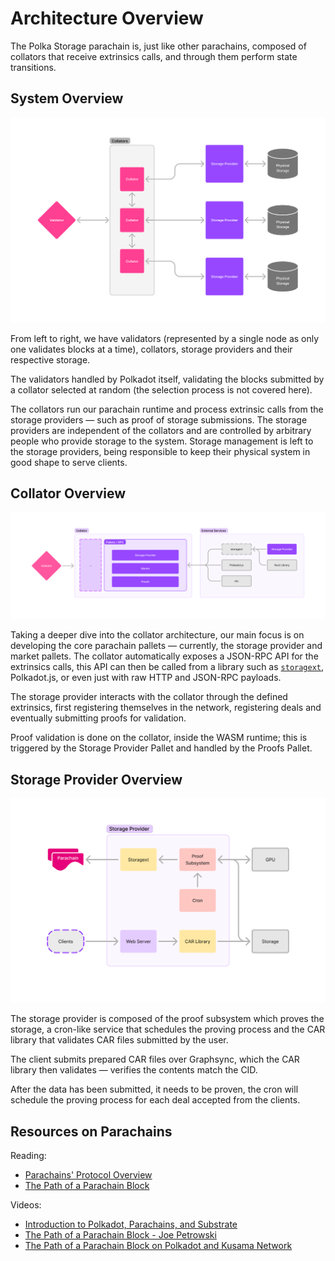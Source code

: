 # Architecture Overview

The Polka Storage parachain is, just like other parachains, composed of collators that receive extrinsics calls,
and through them perform state transitions.

## System Overview

<img src="images/architecture/system_overview.svg" >

From left to right, we have validators (represented by a single node as only one validates blocks at a time),
collators, storage providers and their respective storage.

The validators handled by Polkadot itself, validating the blocks submitted by a collator selected at random
(the selection process is not covered here).

The collators run our parachain runtime and process extrinsic calls from the storage providers —
such as proof of storage submissions.
The storage providers are independent of the collators and are controlled by arbitrary people who provide storage to the system.
Storage management is left to the storage providers, being responsible to keep their physical system in good shape to serve clients.

## Collator Overview

<img src="images/architecture/collator_overview.svg" >

Taking a deeper dive into the collator architecture, our main focus is on developing the core parachain pallets —
currently, the storage provider and market pallets.
The collator automatically exposes a JSON-RPC API for the extrinsics calls,
this API can then be called from a library such as [`storagext`](./storagext-cli/index.md), Polkadot.js,
or even just with raw HTTP and JSON-RPC payloads.

The storage provider interacts with the collator through the defined extrinsics,
first registering themselves in the network, registering deals and eventually submitting proofs for validation.

Proof validation is done on the collator, inside the WASM runtime;
this is triggered by the Storage Provider Pallet and handled by the Proofs Pallet.

## Storage Provider Overview

<img src="images/architecture/storage_provider_overview.svg">

The storage provider is composed of the proof subsystem which proves the storage,
a cron-like service that schedules the proving process and the CAR library that validates CAR files submitted by the user.

The client submits prepared CAR files over Graphsync, which the CAR library then validates — verifies the contents match the CID.

After the data has been submitted, it needs to be proven, the cron will schedule the proving process for each deal accepted from the clients.

## Resources on Parachains

Reading:
* [Parachains' Protocol Overview](https://wiki.polkadot.network/docs/learn-parachains-protocol)
* [The Path of a Parachain Block](https://polkadot.com/blog/the-path-of-a-parachain-block)

Videos:
* [Introduction to Polkadot, Parachains, and Substrate](https://www.youtube.com/live/gT-9r1bcVHY?si=dmCJyWB5w2NY1bnu&t=1670)
* [The Path of a Parachain Block - Joe Petrowski](https://www.youtube.com/watch?v=vRsBlVELQEo)
* [The Path of a Parachain Block on Polkadot and Kusama Network](https://www.youtube.com/watch?v=m0vxqWwFfDs)

